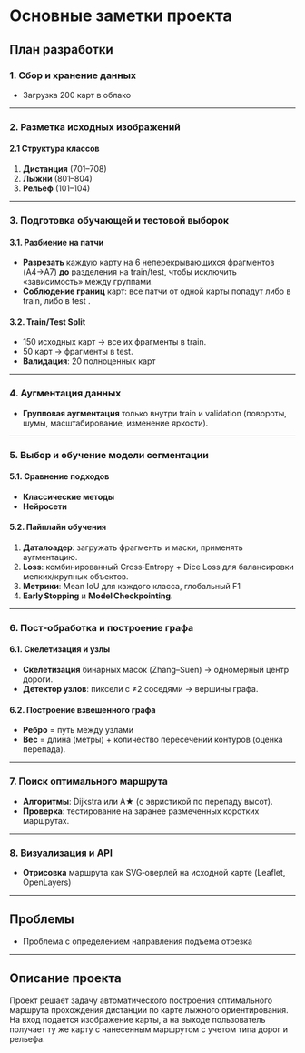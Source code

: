 # Основные заметки проекта

## План разработки

### 1. Сбор и хранение данных

* Загрузка 200 карт в облако

---

### 2. Разметка исходных изображений

#### 2.1 Структура классов

1. **Дистанция** (701–708)
2. **Лыжни** (801–804)
3. **Рельеф** (101–104)

---

### 3. Подготовка обучающей и тестовой выборок

#### 3.1. Разбиение на патчи

* **Разрезать** каждую карту на 6 неперекрывающихся фрагментов (A4→A7) **до** разделения на train/test, чтобы исключить «зависимость» между группами.
* **Соблюдение границ** карт: все патчи от одной карты попадут либо в train, либо в test .

#### 3.2. Train/Test Split

* 150 исходных карт → все их фрагменты в train.
* 50 карт → фрагменты в test.
* **Валидация**: 20 полноценных карт

---

### 4. Аугментация данных

* **Групповая аугментация** только внутри train и validation (повороты, шумы, масштабирование, изменение яркости).

---

### 5. Выбор и обучение модели сегментации

#### 5.1. Сравнение подходов

* **Классические методы**
* **Нейросети**

#### 5.2. Пайплайн обучения

1. **Даталоадер**: загружать фрагменты и маски, применять аугментацию.
2. **Loss**: комбинированный Cross‑Entropy + Dice Loss для балансировки мелких/крупных объектов.
3. **Метрики**: Mean IoU для каждого класса, глобальный F1
4. **Early Stopping** и **Model Checkpointing**.

---

### 6. Пост‑обработка и построение графа

#### 6.1. Скелетизация и узлы

* **Скелетизация** бинарных масок (Zhang–Suen) → одномерный центр дороги.
* **Детектор узлов**: пиксели с ≠2 соседями → вершины графа.

#### 6.2. Построение взвешенного графа

* **Ребро** = путь между узлами
* **Вес** = длина (метры) + количество пересечений контуров (оценка перепада).

---

### 7. Поиск оптимального маршрута

* **Алгоритмы**: Dijkstra или A★ (с эвристикой по перепаду высот).
* **Проверка**: тестирование на заранее размеченных коротких маршрутах.

---

### 8. Визуализация и API

* **Отрисовка** маршрута как SVG‑оверлей на исходной карте (Leaflet, OpenLayers)

---

## Проблемы

* Проблема с определением направления подъема отрезка

---

## Описание проекта

Проект решает задачу автоматического построения оптимального маршрута прохождения дистанции по карте лыжного ориентирования. На вход подается изображение карты, а на выходе пользователь получает ту же карту с нанесенным маршрутом с учетом типа дорог и рельефа.

